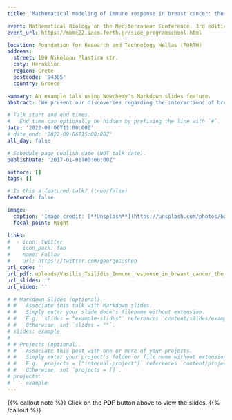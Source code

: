 ```yaml
---
title: 'Mathematical modeling of immune response in breast cancer: the effect of tBregs and rituximab'

event: Mathematical Biology on the Mediterranean Conference, 3rd edition
event_url: https://mbmc22.iacm.forth.gr/side_programschool.html

location: Foundation for Research and Technology Hellas (FORTH)
address:
  street: 100 Nikolaou Plastira str.
  city: Heraklion
  region: Crete
  postcode: '94305'
  country: Greece

summary: An example talk using Wowchemy's Markdown slides feature.
abstract: 'We present our discoveries regarding the interactions of breast cancer and the immunse system. In particular, we investigate the complex way tBregs, a newly discovered subgroup of B cells, intarects with the immune system. Additonally, we model the way NK cells lyse breast cancer cells. Finally, we test rituximab as a potential breast cancer cure.'

# Talk start and end times.
#   End time can optionally be hidden by prefixing the line with `#`.
date: '2022-09-06T11:00:00Z'
# date_end: '2022-09-06T15:00:00Z'
all_day: false

# Schedule page publish date (NOT talk date).
publishDate: '2017-01-01T00:00:00Z'

authors: []
tags: []

# Is this a featured talk? (true/false)
featured: false

image:
  caption: 'Image credit: [**Unsplash**](https://unsplash.com/photos/bzdhc5b3Bxs)'
  focal_point: Right

links:
#  - icon: twitter
#    icon_pack: fab
#    name: Follow
#    url: https://twitter.com/georgecushen
url_code: ''
url_pdf: uploads/Vasilis_Tsilidis_Immune_response_in_breast_cancer_the_effect_of_tBregs_and_rituximab.pdf
url_slides: ''
url_video: ''

# # Markdown Slides (optional).
# #   Associate this talk with Markdown slides.
# #   Simply enter your slide deck's filename without extension.
# #   E.g. `slides = "example-slides"` references `content/slides/example-slides.md`.
# #   Otherwise, set `slides = ""`.
# slides: example
# 
# # Projects (optional).
# #   Associate this post with one or more of your projects.
# #   Simply enter your project's folder or file name without extension.
# #   E.g. `projects = ["internal-project"]` references `content/project/deep-learning/index.md`.
# #   Otherwise, set `projects = []`.
# projects:
#   - example
---
```


{{% callout note %}}
Click on the **PDF** button above to view the slides.
{{% /callout %}}

